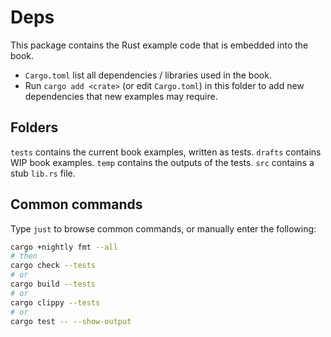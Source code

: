 # Deps

This package contains the Rust example code that is embedded into the book.

- `Cargo.toml` list all dependencies / libraries used in the book.
- Run `cargo add <crate>` (or edit `Cargo.toml`) in this folder to add new dependencies that new examples may require.

## Folders

`tests` contains the current book examples, written as tests.
`drafts` contains WIP book examples.
`temp` contains the outputs of the tests.
`src` contains a stub `lib.rs` file.

## Common commands

Type `just` to browse common commands, or manually enter the following:

```bash
cargo +nightly fmt --all
# then
cargo check --tests
# or
cargo build --tests
# or
cargo clippy --tests
# or
cargo test -- --show-output
```

